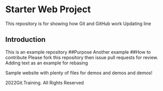 # Starter Web Project

This repository is for showing how Git and GitHub work Updating line

## Introduction
This is an example repository
##Purpose
Another example
##How to contribute
Please fork this repository then issue pull requests for review. Adding text as an example for rebasing

Sample website with plenty of files for demos and demos and demos!

2022Git.Training. All Rights Reserved